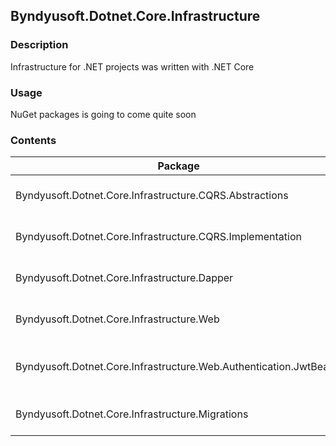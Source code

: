 ## Byndyusoft.Dotnet.Core.Infrastructure

### Description

Infrastructure for .NET projects was written with .NET Core

### Usage

NuGet packages is going to come quite soon

### Contents

Package  | Description 
--------| -------- | 
Byndyusoft.Dotnet.Core.Infrastructure.CQRS.Abstractions | Abstractions of the CQRS pattern 
Byndyusoft.Dotnet.Core.Infrastructure.CQRS.Implementation | Implementation of the CQRS pattern  
Byndyusoft.Dotnet.Core.Infrastructure.Dapper | Helpers and extensions for Dapper
Byndyusoft.Dotnet.Core.Infrastructure.Web | Base classes for WebApi creation 
Byndyusoft.Dotnet.Core.Infrastructure.Web.Authentication.JwtBearer | Authentication primitives for Jwt Bearer tokens
Byndyusoft.Dotnet.Core.Infrastructure.Migrations | Primitives for environment migration

